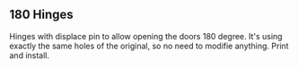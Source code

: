 ## 180 Hinges

Hinges with displace pin to allow opening the doors 180 degree. It's using exactly the same holes of the original, so no need to modifie anything. Print and install.
